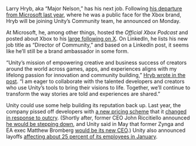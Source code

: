 Larry Hryb, aka “Major Nelson,” has his next job. Following [his departure from Microsoft last year](/2023/7/14/23795326/xbox-major-nelson-larry-hryb-microsoft), where he was a public face for the Xbox brand, Hryb will be joining Unity’s Community team, he announced on Monday.

At Microsoft, he, among other things, hosted the *Official Xbox Podcast* and posted about Xbox to his [large following on X](https://x.com/majornelson). On LinkedIn, he lists his new job title as “Director of Community,” and based on a LinkedIn post, it seems like he’ll still be a brand ambassador in some form.

“Unity’s mission of empowering creative and business success of creators around the world across games, apps, and experiences aligns with my lifelong passion for innovation and community building,” [Hryb wrote in the post](https://www.linkedin.com/feed/update/urn:li:activity:7208490348510085120/). “I am eager to collaborate with the talented developers and creators who use Unity’s tools to bring their visions to life. Together, we’ll continue to transform the way stories are told and experiences are shared.”

Unity could use some help building its reputation back up. Last year, the company pissed off developers with [a new pricing scheme](/2023/9/12/23870547/unit-price-change-game-development) that it [changed in response to outcry](/2023/9/22/23882768/unity-new-pricing-model-update). (Shortly after, former CEO John Riccitiello announced [he would be stepping down](/2023/10/10/23911338/unity-ceo-steps-down-developers-react), and Unity said in May that former Zynga and EA exec Matthew Bromberg [would be its new CEO](https://investors.unity.com/news/news-details/2024/Unity-Appoints-Matthew-Bromberg-as-New-CEO/default.aspx).) Unity also announced layoffs [affecting about 25 percent of its employees in January](/2024/1/8/24030695/unity-layoff-staff-25-percent).
